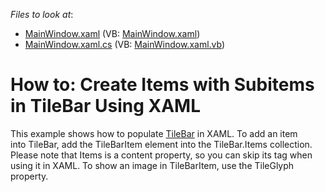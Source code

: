 <!-- default file list -->
*Files to look at*:

* [MainWindow.xaml](./CS/WpfApplication303/MainWindow.xaml) (VB: [MainWindow.xaml](./VB/WpfApplication303/MainWindow.xaml))
* [MainWindow.xaml.cs](./CS/WpfApplication303/MainWindow.xaml.cs) (VB: [MainWindow.xaml.vb](./VB/WpfApplication303/MainWindow.xaml.vb))
<!-- default file list end -->
# How to: Create Items with Subitems in TileBar Using XAML


<p>This example shows how to populate <a href="https://documentation.devexpress.com/WPF/115595/Controls-and-Libraries/Navigation-Controls/Tile-Bar">TileBar</a> in XAML. To add an item into TileBar, add the TileBarItem element into the TileBar.Items collection. Please note that Items is a content property, so you can skip its tag when using it in XAML. To show an image in TileBarItem, use the TileGlyph property. </p>

<br/>


